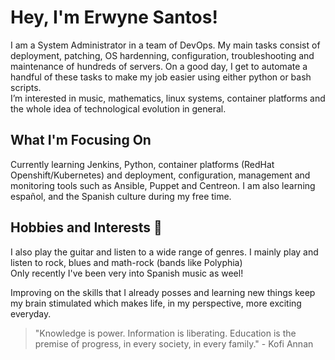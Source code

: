 # Hey, I'm Erwyne Santos!

I am a System Administrator in a team of DevOps. My main tasks consist of deployment, patching, OS hardenning, configuration, troubleshooting and maintenance of hundreds of servers. On a good day, I get to automate a handful of these tasks to make my job easier using either python or bash scripts.  
I’m interested in music, mathematics, linux systems, container platforms and the whole idea of technological evolution in general.

## What I'm Focusing On
Currently learning Jenkins, Python, container platforms (RedHat Openshift/Kubernetes) and deployment, configuration, management and monitoring tools such as Ansible, Puppet and Centreon. I am also learning español, and the Spanish culture during my free time. 

## Hobbies and Interests :metal:
I also play the guitar and listen to a wide range of genres. I mainly play and listen to rock, blues and math-rock (bands like Polyphia) \
Only recently I've been very into Spanish music as weel!

Improving on the skills that I already posses and learning new things keep my brain stimulated which makes life, in my perspective, more exciting everyday.

> "Knowledge is power. Information is liberating. Education is the premise of progress, in every society, in every family." - Kofi Annan

<!---
erwynesantos/erwynesantos is a ✨ special ✨ repository because its `README.md` (this file) appears on your GitHub profile.
You can click the Preview link to take a look at your changes.
--->
